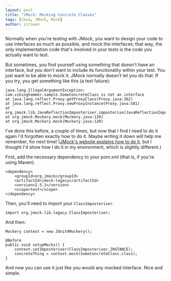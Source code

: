 ```yaml
---
layout: post
title: "JMock: Mocking Concrete Classes"
tags: [Java, JMock, Mock]
author: sirsean
---
```


Normally when you're testing with JMock, you want to design your code to use interfaces as much as possible, and mock the interfaces; that way, the only implementation code that's involved in your tests is the code you actually want to test.

But sometimes, you find yourself using something that doesn't have an interface, but you don't want to include its functionality within your test. You just want to be able to mock it. JMock normally doesn't let you do that. If you try, you get something like this (a test failure):

    java.lang.IllegalArgumentException: com.vikinghammer.sample.SomeConcreteClass is not an interface
    at java.lang.reflect.Proxy.getProxyClass(Proxy.java:362)
    at java.lang.reflect.Proxy.newProxyInstance(Proxy.java:581)
    at org.jmock.lib.JavaReflectionImposteriser.imposterise(JavaReflectionImposteriser.java:31)
    at org.jmock.Mockery.mock(Mockery.java:139)
    at org.jmock.Mockery.mock(Mockery.java:120)

I've done this before, a couple of times, but now that I find I need to do it again I'd forgotten exactly how to do it. Maybe writing it down will help me remember, for next time! ([JMock's website explains how to do it](http://www.jmock.org/mocking-classes.html), but I thought I'd show how I do it in my environment, which is slightly different.)

First, add the necessary dependency to your pom.xml (that is, if you're using Maven).

    <dependency>
        <groupId>org.jmock</groupId>
        <artifactId>jmock-legacy</artifactId>
        <version>2.5.1</version>
        <scope>test</scope>
    </dependency>

Then, you'll need to import your ```ClassImposteriser```.

    import org.jmock.lib.legacy.ClassImposteriser;

And then:

    Mockery context = new JUnit4Mockery();

    @Before
    public void setupMocks() {
        context.setImposteriser(ClassImposteriser.INSTANCE);
        concreteThing = context.mock(SomeConcreteClass.class);
    }

And now you can use it just like you would any mocked interface. Nice and simple.
